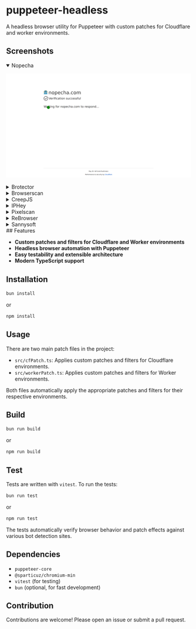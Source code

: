 # puppeteer-headless

A headless browser utility for Puppeteer with custom patches for Cloudflare and worker environments.

## Screenshots

<details open>
  <summary>Nopecha</summary>

![Nopecha](out/Nopecha.png)

</details>
<details >
  <summary>Brotector</summary>

![Nopecha](out/Brotector.png)

</details>
<details >
  <summary>Browserscan</summary>

![Nopecha](out/Browserscan.png)

</details>
<details >
  <summary>CreepJS</summary>

![Nopecha](out/CreepJS.png)

</details>
<details >
  <summary>IPHey</summary>

![Nopecha](out/IPHey.png)

</details>
<details >
  <summary>Pixelscan</summary>

![Nopecha](out/Pixelscan.png)

</details>
<details >
  <summary>ReBrowser</summary>

![Nopecha](out/ReBrowser.png)

</details>
<details >
  <summary>Sannysoft</summary>

![Nopecha](out/Sannysoft.png)

</details>
## Features

- **Custom patches and filters for Cloudflare and Worker environments**
- **Headless browser automation with Puppeteer**
- **Easy testability and extensible architecture**
- **Modern TypeScript support**

## Installation

```bash
bun install
```

or

```bash
npm install
```

## Usage

There are two main patch files in the project:

- `src/cfPatch.ts`: Applies custom patches and filters for Cloudflare environments.
- `src/workerPatch.ts`: Applies custom patches and filters for Worker environments.

Both files automatically apply the appropriate patches and filters for their respective environments.

## Build

```bash
bun run build
```

or

```bash
npm run build
```

## Test

Tests are written with `vitest`. To run the tests:

```bash
bun run test
```

or

```bash
npm run test
```

The tests automatically verify browser behavior and patch effects against various bot detection sites.

## Dependencies

- `puppeteer-core`
- `@sparticuz/chromium-min`
- `vitest` (for testing)
- `bun` (optional, for fast development)

## Contribution

Contributions are welcome! Please open an issue or submit a pull request.
